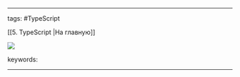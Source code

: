 ____

tags: #TypeScript 

[[5. TypeScript |На главную]]

![](https://www.youtube.com/watch?v=FckYXsuMnrM)

keywords:

_____

